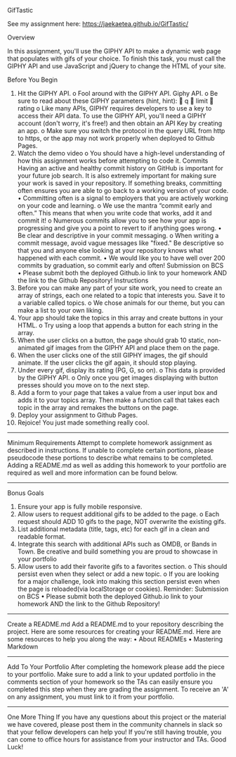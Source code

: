 GifTastic

See my assignment here: https://jaekaetea.github.io/GifTastic/

Overview

In this assignment, you'll use the GIPHY API to make a dynamic web page that populates with gifs of your choice. To finish this task, you must call the GIPHY API and use JavaScript and jQuery to change the HTML of your site.
 
Before You Begin
1.	Hit the GIPHY API.
    o	Fool around with the GIPHY API. Giphy API.
    o	Be sure to read about these GIPHY parameters (hint, hint):
        	q
        	limit
        	rating
    o	Like many APIs, GIPHY requires developers to use a key to access their API data. To use the GIPHY API, you'll need a GIPHY account (don't worry, it's free!) and then obtain an API Key by creating an app.
    o	Make sure you switch the protocol in the query URL from http to https, or the app may not work properly when deployed to Github Pages.
2.	Watch the demo video
    o	You should have a high-level understanding of how this assignment works before attempting to code it.
    Commits
    Having an active and healthy commit history on GitHub is important for your future job search. It is also extremely important for making sure your work is saved in your repository. If something breaks, committing often ensures you are able to go back to a working version of your code.
        •	Committing often is a signal to employers that you are actively working on your code and learning.
    o	We use the mantra “commit early and often.” This means that when you write code that works, add it and commit it!
    o	Numerous commits allow you to see how your app is progressing and give you a point to revert to if anything goes wrong.
        •	Be clear and descriptive in your commit messaging.
    o	When writing a commit message, avoid vague messages like "fixed." Be descriptive so that you and anyone else looking at your repository knows what happened with each commit.
        •	We would like you to have well over 200 commits by graduation, so commit early and often!
        Submission on BCS
        •	Please submit both the deployed Github.io link to your homework AND the link to the Github Repository!
Instructions
1.	Before you can make any part of your site work, you need to create an array of strings, each one related to a topic that interests you. Save it to a variable called topics.
    o	We chose animals for our theme, but you can make a list to your own liking.
2.	Your app should take the topics in this array and create buttons in your HTML.
    o	Try using a loop that appends a button for each string in the array.
3.	When the user clicks on a button, the page should grab 10 static, non-animated gif images from the GIPHY API and place them on the page.
4.	When the user clicks one of the still GIPHY images, the gif should animate. If the user clicks the gif again, it should stop playing.
5.	Under every gif, display its rating (PG, G, so on).
    o	This data is provided by the GIPHY API.
    o	Only once you get images displaying with button presses should you move on to the next step.
6.	Add a form to your page that takes a value from a user input box and adds it to your topics array. Then make a function call that takes each topic in the array and remakes the buttons on the page.
7.	Deploy your assignment to Github Pages.
8.	Rejoice! You just made something really cool.
________________________________________
Minimum Requirements
Attempt to complete homework assignment as described in instructions. If unable to complete certain portions, please pseudocode these portions to describe what remains to be completed. Adding a README.md as well as adding this homework to your portfolio are required as well and more information can be found below.
________________________________________
Bonus Goals
1.	Ensure your app is fully mobile responsive.
2.	Allow users to request additional gifs to be added to the page.
    o	Each request should ADD 10 gifs to the page, NOT overwrite the existing gifs.
3.	List additional metadata (title, tags, etc) for each gif in a clean and readable format.
4.	Integrate this search with additional APIs such as OMDB, or Bands in Town. Be creative and build something you are proud to showcase in your portfolio
5.	Allow users to add their favorite gifs to a favorites section.
    o	This should persist even when they select or add a new topic.
    o	If you are looking for a major challenge, look into making this section persist even when the page is reloaded(via localStorage or cookies).
    Reminder: Submission on BCS
        •	Please submit both the deployed Github.io link to your homework AND the link to the Github Repository!
________________________________________
Create a README.md
Add a README.md to your repository describing the project. Here are some resources for creating your README.md. Here are some resources to help you along the way:
•	About READMEs
•	Mastering Markdown
________________________________________
Add To Your Portfolio
After completing the homework please add the piece to your portfolio. Make sure to add a link to your updated portfolio in the comments section of your homework so the TAs can easily ensure you completed this step when they are grading the assignment. To receive an 'A' on any assignment, you must link to it from your portfolio.
________________________________________
One More Thing
If you have any questions about this project or the material we have covered, please post them in the community channels in slack so that your fellow developers can help you! If you're still having trouble, you can come to office hours for assistance from your instructor and TAs.
Good Luck!


